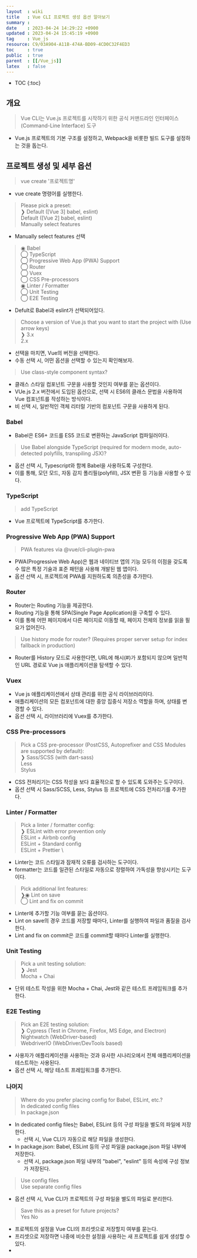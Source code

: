 ```yaml
---
layout  : wiki
title   : Vue CLI 프로젝트 생성 옵션 알아보기 
summary : 
date    : 2023-04-24 14:29:22 +0900
updated : 2023-04-24 15:45:19 +0900
tag     : Vue_js
resource: C9/03A904-A11B-474A-BD09-4CD0C32F4ED3
toc     : true
public  : true
parent  : [[/Vue_js]]
latex   : false
---
```

* TOC
{:toc}

## 개요

> Vue CLI는 Vue.js 프로젝트를 시작하기 위한 공식 커맨드라인 인터페이스(Command-Line Interface) 도구 
 
- Vue.js 프로젝트의 기본 구조를 설정하고, Webpack을 비롯한 빌드 도구를 설정하는 것을 돕는다.

## 프로젝트 생성 및 세부 옵션

> vue create '프로젝트명'

- vue create 명령어를 실행한다.

>  Please pick a preset: \
> ❯ Default ([Vue 3] babel, eslint) \
> Default ([Vue 2] babel, eslint) \
> Manually select features 

- Manually select features 선택 

> ◉ Babel \
> ◯ TypeScript \
> ◯ Progressive Web App (PWA) Support \
> ◯ Router \
> ◯ Vuex \
> ◯ CSS Pre-processors \
> ◉ Linter / Formatter \
> ◯ Unit Testing \
> ◯ E2E Testing

- Defult로 Babel과 eslint가 선택되어있다.

> Choose a version of Vue.js that you want to start the project with (Use arrow keys) \
> ❯ 3.x \
> 2.x

- 선택을 마치면, Vue의 버전을 선택한다.
- 수동 선택 시, 어떤 옵션을 선택할 수 있는지 확인해보자.

> Use class-style component syntax?

- 클래스 스타일 컴포넌트 구문을 사용할 것인지 여부를 묻는 옵션이다.
- VUe.js 2.x 버전에서 도입된 옵션으로, 선택 시 ES6의 클래스 문법을 사용하여 Vue 컴포넌트를 작성하는 방식이다.
- 비 선택 시, 일반적인 객체 리터럴 기반의 컴포넌트 구문을 사용하게 된다.

### Babel

- Babel은 ES6+ 코드를 ES5 코드로 변환하는 JavaScript 컴파일러이다.

> Use Babel alongside TypeScript (required for modern mode, auto-detected polyfills, transpiling JSX)?

- 옵션 선택 시, Typescript와 함께 Babel을 사용하도록 구성한다.
- 이를 통해, 모던 모드, 자동 감지 폴리필(polyfill), JSX 변환 등 기능을 사용할 수 있다.

### TypeScript

> add TypeScript 

- Vue 프로젝트에 TypeScript를 추가한다.

### Progressive Web App (PWA) Support

> PWA features via @vue/cli-plugin-pwa

- PWA(Progressive Web App)은 웹과 네이티브 앱의 기능 모두의 이점을 갖도록 수 많은 특정 기술과 표준 패턴을 사용해 개발된 웹 앱이다.
- 옵션 선택 시, 프로젝트에 PWA를 지원하도록 의존성을 추가한다.

### Router

- Router는 Routing 기능을 제공한다. 
- Routing 기능을 통해 SPA(Single Page Application)을 구축할 수 있다.
- 이를 통해 어떤 페이지에서 다른 페이지로 이동할 때, 페이지 전체의 정보를 읽을 필요가 없어진다.

> Use history mode for router? (Requires proper server setup for index fallback in production)

- Router를 History 모드로 사용한다면, URL에 해시(#)가 포함되지 않으며 일반적인 URL 경로로 Vue js 애플리케이션을 탐색할 수 있다.

### Vuex

- Vue js 애플리케이션에서 상태 관리를 위한 공식 라이브러리이다.
- 애플리케이션의 모든 컴포넌트에 대한 중앙 집중식 저장소 역할을 하며, 상태를 변경할 수 있다.
- 옵션 선택 시, 라이브러리에 Vuex를 추가한다.

### CSS Pre-processors

> Pick a CSS pre-processor (PostCSS, Autoprefixer and CSS Modules are supported by default): \
> ❯ Sass/SCSS (with dart-sass) \
> Less \
> Stylus


- CSS 전처리기는 CSS 작성을 보다 효율적으로 할 수 있도록 도와주는 도구이다.
- 옵션 선택 시 Sass/SCSS, Less, Stylus 등 프로젝트에 CSS 전처리기를 추가한다.


### Linter / Formatter

> Pick a linter / formatter config: \
> ❯ ESLint with error prevention only \
> ESLint + Airbnb config \
> ESLint + Standard config \
> ESLint + Prettier \

- Linter는 코드 스타일과 잠재적 오류를 검사하는 도구이다. 
- formatter는 코드를 일관된 스타일로 자동으로 정렬하여 가독성을 향상시키는 도구이다. 

> Pick additional lint features: \
> ❯◉ Lint on save \
> ◯ Lint and fix on commit

- Linter에 추가할 기능 여부를 묻는 옵션이다.
- Lint on save의 경우 코드를 저장할 때마다, Linter를 실행하여 파일과 품질을 검사한다.
- Lint and fix on commit은 코드를 commit할 때마다 Linter를 실행한다.


### Unit Testing

> Pick a unit testing solution: \
> ❯ Jest \
> Mocha + Chai

- 단위 테스트 작성을 위한 Mocha + Chai, Jest와 같은 테스트 프레임워크를 추가한다.

### E2E Testing

>  Pick an E2E testing solution: \
> ❯ Cypress (Test in Chrome, Firefox, MS Edge, and Electron) \
> Nightwatch (WebDriver-based) \
> WebdriverIO (WebDriver/DevTools based) 

- 사용자가 애플리케이션을 사용하는 것과 유사한 시나리오에서 전체 애플리케이션을 테스트하는 사용된다.
- 옵션 선택 시, 해당 테스트 프레임워크를 추가한다.

### 나머지

> Where do you prefer placing config for Babel, ESLint, etc.? \
> In dedicated config files \
> In package.json

- In dedicated config files는 Babel, ESLint 등의 구성 파일을 별도의 파일에 저장한다. 
  - 선택 시, Vue CLI가 자동으로 해당 파일을 생성한다.
- In package.json: Babel, ESLint 등의 구성 파일을 package.json 파일 내부에 저장한다.
  - 선택 시, package.json 파일 내부의 "babel", "eslint" 등의 속성에 구성 정보가 저장된다.

> Use config files \
> Use separate config files

- 옵션 선택 시, Vue CLI가 프로젝트의 구성 파일을 별도의 파일로 분리한다.

> Save this as a preset for future projects? \
> Yes
> No

- 프로젝트의 설정을 Vue CLI의 프리셋으로 저장할지 여부를 묻는다.
- 프리셋으로 저장하면 나중에 비슷한 설정을 사용하는 새 프로젝트를 쉽게 생성할 수 있다.
- 